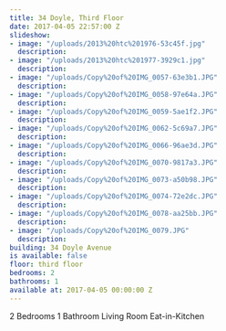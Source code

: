```yaml
---
title: 34 Doyle, Third Floor
date: 2017-04-05 22:57:00 Z
slideshow:
- image: "/uploads/2013%20htc%201976-53c45f.jpg"
  description: 
- image: "/uploads/2013%20htc%201977-3929c1.jpg"
  description: 
- image: "/uploads/Copy%20of%20IMG_0057-63e3b1.JPG"
  description: 
- image: "/uploads/Copy%20of%20IMG_0058-97e64a.JPG"
  description: 
- image: "/uploads/Copy%20of%20IMG_0059-5ae1f2.JPG"
  description: 
- image: "/uploads/Copy%20of%20IMG_0062-5c69a7.JPG"
  description: 
- image: "/uploads/Copy%20of%20IMG_0066-96ae3d.JPG"
  description: 
- image: "/uploads/Copy%20of%20IMG_0070-9817a3.JPG"
  description: 
- image: "/uploads/Copy%20of%20IMG_0073-a50b98.JPG"
  description: 
- image: "/uploads/Copy%20of%20IMG_0074-72e2dc.JPG"
  description: 
- image: "/uploads/Copy%20of%20IMG_0078-aa25bb.JPG"
  description: 
- image: "/uploads/Copy%20of%20IMG_0079.JPG"
  description: 
building: 34 Doyle Avenue
is available: false
floor: third floor
bedrooms: 2
bathrooms: 1
available at: 2017-04-05 00:00:00 Z
---
```


2 Bedrooms
1 Bathroom
Living Room
Eat-in-Kitchen

